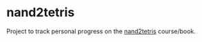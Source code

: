 # nand2tetris

Project to track personal progress on the [nand2tetris](https://www.nand2tetris.org/) course/book.